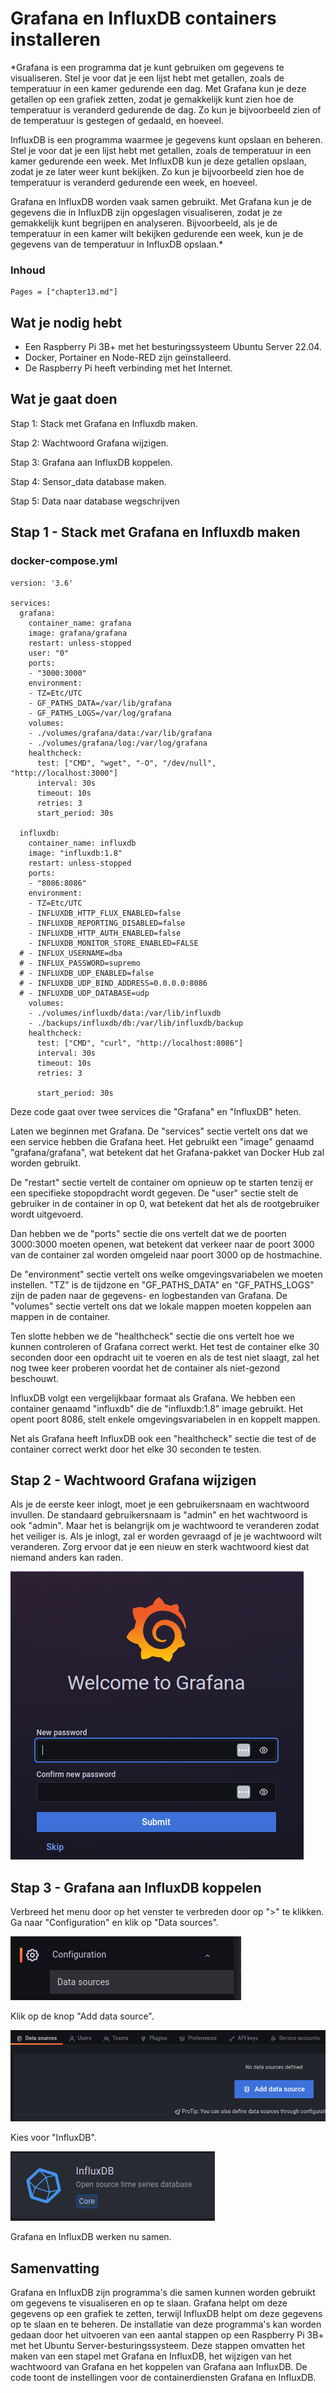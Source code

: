 # Grafana en InfluxDB containers installeren

*Grafana is een programma dat je kunt gebruiken om gegevens te visualiseren. Stel je voor dat je een lijst hebt met getallen, zoals de temperatuur in een kamer gedurende een dag. Met Grafana kun je deze getallen op een grafiek zetten, zodat je gemakkelijk kunt zien hoe de temperatuur is veranderd gedurende de dag. Zo kun je bijvoorbeeld zien of de temperatuur is gestegen of gedaald, en hoeveel.

InfluxDB is een programma waarmee je gegevens kunt opslaan en beheren. Stel je voor dat je een lijst hebt met getallen, zoals de temperatuur in een kamer gedurende een week. Met InfluxDB kun je deze getallen opslaan, zodat je ze later weer kunt bekijken. Zo kun je bijvoorbeeld zien hoe de temperatuur is veranderd gedurende een week, en hoeveel.

Grafana en InfluxDB worden vaak samen gebruikt. Met Grafana kun je de gegevens die in InfluxDB zijn opgeslagen visualiseren, zodat je ze gemakkelijk kunt begrijpen en analyseren. Bijvoorbeeld, als je de temperatuur in een kamer wilt bekijken gedurende een week, kun je de gegevens van de temperatuur in InfluxDB opslaan.*

### Inhoud

```@contents
Pages = ["chapter13.md"]
```

## Wat je nodig hebt

- Een Raspberry Pi 3B+ met het besturingssysteem Ubuntu Server 22.04.
- Docker, Portainer en Node-RED zijn geïnstalleerd.
- De Raspberry Pi heeft verbinding met het Internet.

## Wat je gaat doen

Stap 1: Stack met Grafana en Influxdb maken.

Stap 2: Wachtwoord Grafana wijzigen.

Stap 3: Grafana aan InfluxDB koppelen.

Stap 4: Sensor_data database maken.

Stap 5: Data naar database wegschrijven

## Stap 1 - Stack met Grafana en Influxdb maken

### docker-compose.yml
```
version: '3.6'

services:
  grafana:
    container_name: grafana
    image: grafana/grafana
    restart: unless-stopped
    user: "0"
    ports:
    - "3000:3000"
    environment:
    - TZ=Etc/UTC
    - GF_PATHS_DATA=/var/lib/grafana
    - GF_PATHS_LOGS=/var/log/grafana
    volumes:
    - ./volumes/grafana/data:/var/lib/grafana
    - ./volumes/grafana/log:/var/log/grafana
    healthcheck:
      test: ["CMD", "wget", "-O", "/dev/null", "http://localhost:3000"]
      interval: 30s
      timeout: 10s
      retries: 3
      start_period: 30s

  influxdb:
    container_name: influxdb
    image: "influxdb:1.8"
    restart: unless-stopped
    ports:
    - "8086:8086"
    environment:
    - TZ=Etc/UTC
    - INFLUXDB_HTTP_FLUX_ENABLED=false
    - INFLUXDB_REPORTING_DISABLED=false
    - INFLUXDB_HTTP_AUTH_ENABLED=false
    - INFLUXDB_MONITOR_STORE_ENABLED=FALSE
  # - INFLUX_USERNAME=dba
  # - INFLUX_PASSWORD=supremo
  # - INFLUXDB_UDP_ENABLED=false
  # - INFLUXDB_UDP_BIND_ADDRESS=0.0.0.0:8086
  # - INFLUXDB_UDP_DATABASE=udp
    volumes:
    - ./volumes/influxdb/data:/var/lib/influxdb
    - ./backups/influxdb/db:/var/lib/influxdb/backup
    healthcheck:
      test: ["CMD", "curl", "http://localhost:8086"]
      interval: 30s
      timeout: 10s
      retries: 3

      start_period: 30s
```

Deze code gaat over twee services die "Grafana" en "InfluxDB" heten.

Laten we beginnen met Grafana. De "services" sectie vertelt ons dat we een service hebben die Grafana heet. Het gebruikt een "image" genaamd "grafana/grafana", wat betekent dat het Grafana-pakket van Docker Hub zal worden gebruikt.

De "restart" sectie vertelt de container om opnieuw op te starten tenzij er een specifieke stopopdracht wordt gegeven. De "user" sectie stelt de gebruiker in de container in op 0, wat betekent dat het als de rootgebruiker wordt uitgevoerd.

Dan hebben we de "ports" sectie die ons vertelt dat we de poorten 3000:3000 moeten openen, wat betekent dat verkeer naar de poort 3000 van de container zal worden omgeleid naar poort 3000 op de hostmachine.

De "environment" sectie vertelt ons welke omgevingsvariabelen we moeten instellen. "TZ" is de tijdzone en "GF_PATHS_DATA" en "GF_PATHS_LOGS" zijn de paden naar de gegevens- en logbestanden van Grafana. De "volumes" sectie vertelt ons dat we lokale mappen moeten koppelen aan mappen in de container.

Ten slotte hebben we de "healthcheck" sectie die ons vertelt hoe we kunnen controleren of Grafana correct werkt. Het test de container elke 30 seconden door een opdracht uit te voeren en als de test niet slaagt, zal het nog twee keer proberen voordat het de container als niet-gezond beschouwt.

InfluxDB volgt een vergelijkbaar formaat als Grafana. We hebben een container genaamd "influxdb" die de "influxdb:1.8" image gebruikt. Het opent poort 8086, stelt enkele omgevingsvariabelen in en koppelt mappen.

Net als Grafana heeft InfluxDB ook een "healthcheck" sectie die test of de container correct werkt door het elke 30 seconden te testen.

## Stap 2 - Wachtwoord Grafana wijzigen

Als je de eerste keer inlogt, moet je een gebruikersnaam en wachtwoord invullen. De standaard gebruikersnaam is "admin" en het wachtwoord is ook "admin". Maar het is belangrijk om je wachtwoord te veranderen zodat het veiliger is. Als je inlogt, zal er worden gevraagd of je je wachtwoord wilt veranderen. Zorg ervoor dat je een nieuw en sterk wachtwoord kiest dat niemand anders kan raden.

![fig_13_1](assets/fig_13_1.png)

## Stap 3 - Grafana aan InfluxDB koppelen

Verbreed het menu door op het venster te verbreden door op ">" te klikken. Ga naar "Configuration" en klik op "Data sources".

![fig_13_2](assets/fig_13_2.png)

Klik op de knop "Add data source".

![fig_13_3](assets/fig_13_3.png)

 Kies voor "InfluxDB".

![fig_13_4](assets/fig_13_4.png)

Grafana en InfluxDB werken nu samen.

## Samenvatting

Grafana en InfluxDB zijn programma's die samen kunnen worden gebruikt om gegevens te visualiseren en op te slaan. Grafana helpt om deze gegevens op een grafiek te zetten, terwijl InfluxDB helpt om deze gegevens op te slaan en te beheren. De installatie van deze programma's kan worden gedaan door het uitvoeren van een aantal stappen op een Raspberry Pi 3B+ met het Ubuntu Server-besturingssysteem. Deze stappen omvatten het maken van een stapel met Grafana en InfluxDB, het wijzigen van het wachtwoord van Grafana en het koppelen van Grafana aan InfluxDB. De code toont de instellingen voor de containerdiensten Grafana en InfluxDB.
